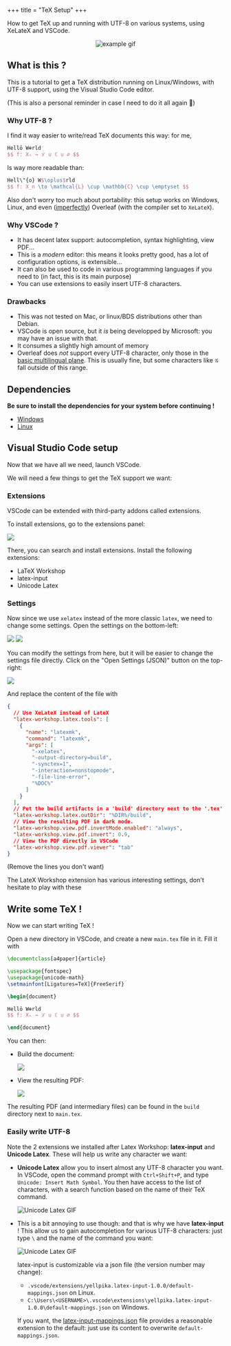 +++
title = "TeX Setup"
+++

How to get TeX up and running with UTF-8 on various systems, using XeLateX and VSCode.

<center>

![example gif](example_gif.gif)

</center>

## What is this ?

This is a tutorial to get a TeX distribution running on Linux/Windows, with UTF-8 support, using the Visual Studio Code editor.

(This is also a personal reminder in case I need to do it all again 🙂)

### Why UTF-8 ?

I find it way easier to write/read TeX documents this way: for me,

```tex
Hellö W⊕rld
$$ f: Xₙ → ℒ ∪ ℂ ∪ ∅ $$
```

Is way more readable than:

```tex
Hell\"{o} W$\oplus$rld
$$ f: X_n \to \mathcal{L} \cup \mathbb{C} \cup \emptyset $$
```

Also don't worry too much about portability: this setup works on Windows, Linux, and even ([imperfectly](#drawbacks)) Overleaf (with the compiler set to `XeLateX`).

### Why VSCode ?

- It has decent latex support: autocompletion, syntax highlighting, view PDF...
- This is a _modern_ editor: this means it looks pretty good, has a lot of configuration options, is extensible...
- It can also be used to code in various programming languages if you need to (in fact, this is its main purpose)
- You can use extensions to easily insert UTF-8 characters.

### Drawbacks

- This was not tested on Mac, or linux/BDS distributions other than Debian.
- VSCode is open source, but it _is_ being developped by Microsoft: you may have an issue with that.
- It consumes a slightly high amount of memory
- Overleaf does _not_ support every UTF-8 character, only those in the [basic multilingual plane](<https://en.wikipedia.org/wiki/Plane_(Unicode)#Basic_Multilingual_Plane>). This is usually fine, but some characters like `𝒢` fall outside of this range.

## Dependencies

**Be sure to install the dependencies for your system before continuing !**

- [Windows](dependencies-windows "Windows dependencies")
- [Linux](dependencies-linux "Linux dependencies")

## Visual Studio Code setup

Now that we have all we need, launch VSCode.

We will need a few things to get the TeX support we want:

### Extensions

VSCode can be extended with third-party addons called extensions.

To install extensions, go to the extensions panel:

![](vscode-extensions-location.png)

There, you can search and install extensions. Install the following extensions:

- LaTeX Workshop
- latex-input
- Unicode Latex

### Settings

Now since we use `xelatex` instead of the more classic `latex`, we need to change some settings. Open the settings on the bottom-left:

![](vscode-settings-location.png)
![](vscode-settings-location-2.png)

You can modify the settings from here, but it will be easier to change the settings file directly. Click on the "Open Settings (JSON)" button on the top-right:

![](vscode-settings-location-3.png)

And replace the content of the file with

```json
{
  // Use XeLateX instead of LateX
  "latex-workshop.latex.tools": [
    {
      "name": "latexmk",
      "command": "latexmk",
      "args": [
        "-xelatex",
        "-output-directory=build",
        "-synctex=1",
        "-interaction=nonstopmode",
        "-file-line-error",
        "%DOC%"
      ]
    }
  ],
  // Put the build artifacts in a 'build' directory next to the '.tex' file
  "latex-workshop.latex.outDir": "%DIR%/build",
  // View the resulting PDF in dark mode.
  "latex-workshop.view.pdf.invertMode.enabled": "always",
  "latex-workshop.view.pdf.invert": 0.9,
  // View the PDF directly in VSCode
  "latex-workshop.view.pdf.viewer": "tab"
}
```

(Remove the lines you don't want)

The LateX Workshop extension has various interesting settings, don't hesitate to play with these

## Write some TeX !

Now we can start writing TeX !

Open a new directory in VSCode, and create a new `main.tex` file in it. Fill it with

```tex
\documentclass[a4paper]{article}

\usepackage{fontspec}
\usepackage{unicode-math}
\setmainfont[Ligatures=TeX]{FreeSerif}

\begin{document}

Hellö W⊕rld
$$ f: Xₙ → ℒ ∪ ℂ ∪ ∅ $$

\end{document}
```

You can then:

- Build the document:

  ![](build.png)

- View the resulting PDF:

  ![](view.png)

The resulting PDF (and intermediary files) can be found in the `build` directory next to `main.tex`.

### Easily write UTF-8

Note the 2 extensions we installed after Latex Workshop: **latex-input** and **Unicode Latex**. These will help us write any character we want:

- **Unicode Latex** allow you to insert almost any UTF-8 character you want. In VSCode, open the command prompt with `Ctrl+Shift+P`, and type `Unicode: Insert Math Symbol`. You then have access to the list of characters, with a search function based on the name of their TeX command.

  ![Unicode Latex GIF](unicode-latex.gif)

- This is a bit annoying to use though: and that is why we have **latex-input** ! This allow us to gain autocompletion for various UTF-8 characters: just type `\` and the name of the command you want:

  ![Unicode Latex GIF](latex-input.gif)

  latex-input is customizable via a json file (the version number may change):

  - `.vscode/extensions/yellpika.latex-input-1.0.0/default-mappings.json` on Linux.
  - `C:\Users\<USERNAME>\.vscode\extensions\yellpika.latex-input-1.0.0\default-mappings.json` on Windows.

  If you want, the [latex-input-mappings.json](./latex-input-mappings.json) file provides a reasonable extension to the default: just use its content to overwrite `default-mappings.json`.
